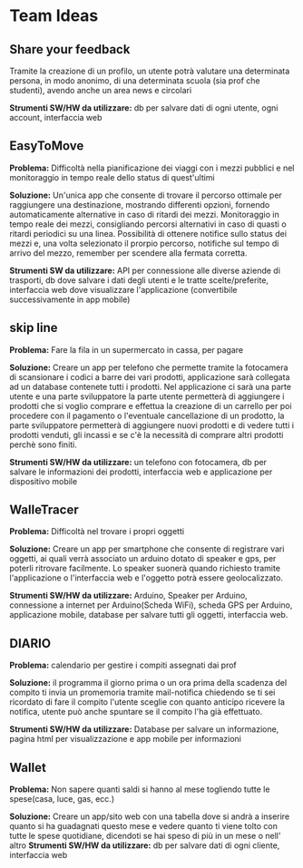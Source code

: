 # Team Ideas

## Share your feedback

Tramite la creazione di un profilo, un utente potrà valutare una determinata persona, in modo anonimo, di una determinata scuola (sia prof che studenti), avendo anche un area news e circolari

**Strumenti SW/HW da utilizzare:** db per salvare dati di ogni utente, ogni account, interfaccia web

## EasyToMove
**Problema:** Difficoltà nella pianificazione dei viaggi con i mezzi pubblici e nel monitoraggio in tempo reale dello status di quest'ultimi

**Soluzione:** Un'unica app che consente di trovare il percorso ottimale per raggiungere una destinazione, mostrando differenti opzioni, fornendo automaticamente alternative in caso di ritardi dei mezzi. Monitoraggio in tempo reale dei mezzi, consigliando percorsi alternativi in caso di quasti o ritardi periodici su una linea. Possibilità di ottenere notifice sullo status dei mezzi e, una volta selezionato il prorpio percorso, notifiche sul tempo di arrivo del mezzo, remember per scendere alla fermata corretta.

**Strumenti SW da utilizzare:** API per connessione alle diverse aziende di trasporti, db dove salvare i dati degli utenti e le tratte scelte/preferite, interfaccia web dove visualizzare l'applicazione (convertibile successivamente in app mobile)

## skip line
**Problema:** Fare la fila in un supermercato in cassa, per pagare

**Soluzione:** Creare un app per telefono che permette tramite la fotocamera di scansionare i codici a barre dei vari prodotti, applicazione sarà collegata ad un database contenete tutti i prodotti. Nel applicazione ci sarà una parte utente e una parte sviluppatore la parte utente permetterà di aggiungere i prodotti che si voglio comprare e effettua la creazione di un carrello per poi procedere con il pagamento o l'eventuale cancellazione di un prodotto, la parte sviluppatore permetterà di aggiungere nuovi prodotti e di vedere tutti i prodotti venduti, gli incassi e se c'è la necessità di comprare altri prodotti perchè sono finiti.

**Strumenti SW/HW da utilizzare:** un telefono con fotocamera, db per salvare le informazioni dei prodotti, interfaccia web e applicazione per dispositivo mobile

## WalleTracer
**Problema:** Difficoltà nel trovare i propri oggetti

**Soluzione:** Creare un app per smartphone che consente di registrare vari oggetti, ai quali verrà associato un arduino dotato di speaker e gps, per poterli ritrovare facilmente. Lo speaker suonerà quando richiesto tramite l'applicazione o l'interfaccia web e l'oggetto potrà essere geolocalizzato.

**Strumenti SW/HW da utilizzare:** Arduino, Speaker per Arduino, connessione a internet per Arduino(Scheda WiFi), scheda GPS per Arduino, applicazione mobile, database per salvare tutti gli oggetti, interfaccia web.

## DIARIO
**Problema:**   calendario per gestire i compiti assegnati dai prof

**Soluzione:**   il programma il giorno prima o un ora prima della scadenza del compito ti invia un promemoria tramite mail-notifica chiedendo se ti sei ricordato di fare il compito l'utente sceglie con quanto anticipo ricevere la notifica, utente può anche spuntare se il compito l'ha già effettuato.

**Strumenti SW/HW da utilizzare:** Database per salvare un informazione, pagina html per visualizzazione e app mobile per informazioni 

## Wallet
**Problema:** Non sapere quanti saldi si hanno al mese togliendo tutte le spese(casa, luce, gas, ecc.)

**Soluzione:** Creare un app/sito web con una tabella dove si andrà a inserire quanto si ha guadagnati questo mese e vedere quanto ti viene tolto con tutte le spese quotidiane, dicendoti se hai speso di più in un mese o nell' altro
**Strumenti SW/HW da utilizzare:** db per salvare dati di ogni cliente, interfaccia web

